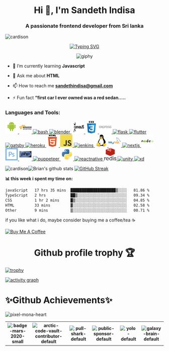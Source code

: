 <h1 align="center">Hi 👋, I'm Sandeth Indisa   </h1>

<h3 align="center">A passionate frontend developer from Sri lanka</h3>

<p align="left"> <img src="https://komarev.com/ghpvc/?username=cardison&label=Profile%20views&color=0e75b6&style=flat" alt="cardison" /> </p>
<div align="center">

[![Typing SVG](https://readme-typing-svg.herokuapp.com?color=5719FF&lines=HI+im+cardison;A+professional+web+desingner)](https://git.io/typing-svg)

![giphy](https://user-images.githubusercontent.com/74986126/177103049-14428321-34f9-4b08-a0c0-f61222551e0d.gif)


</div>

- 🌱 I’m currently learning **Javascript**

- 💬 Ask me about **HTML**

- 📫 How to reach me **sandethindisa@gmail.com**

- ⚡ Fun fact **“first car I ever owned was a red sedan.....**


<h3 align="left">Languages and Tools:</h3>
<p align="left"> <a href="https://developer.android.com" target="_blank"> <img src="https://raw.githubusercontent.com/devicons/devicon/master/icons/android/android-original-wordmark.svg" alt="android" width="40" height="40"/> </a> <a href="https://aws.amazon.com" target="_blank"> <img src="https://raw.githubusercontent.com/devicons/devicon/master/icons/amazonwebservices/amazonwebservices-original-wordmark.svg" alt="aws" width="40" height="40"/> </a> <a href="https://www.gnu.org/software/bash/" target="_blank"> <img src="https://www.vectorlogo.zone/logos/gnu_bash/gnu_bash-icon.svg" alt="bash" width="40" height="40"/> </a> <a href="https://www.blender.org/" target="_blank"> <img src="https://download.blender.org/branding/community/blender_community_badge_white.svg" alt="blender" width="40" height="40"/> </a> <a href="https://canvasjs.com" target="_blank"> <img src="https://raw.githubusercontent.com/Hardik0307/Hardik0307/master/assets/canvasjs-charts.svg" alt="canvasjs" width="40" height="40"/> </a> <a href="https://www.w3schools.com/css/" target="_blank"> <img src="https://raw.githubusercontent.com/devicons/devicon/master/icons/css3/css3-original-wordmark.svg" alt="css3" width="40" height="40"/> </a> <a href="https://expressjs.com" target="_blank"> <img src="https://raw.githubusercontent.com/devicons/devicon/master/icons/express/express-original-wordmark.svg" alt="express" width="40" height="40"/> </a> <a href="https://flask.palletsprojects.com/" target="_blank"> <img src="https://www.vectorlogo.zone/logos/pocoo_flask/pocoo_flask-icon.svg" alt="flask" width="40" height="40"/> </a> <a href="https://flutter.dev" target="_blank"> <img src="https://www.vectorlogo.zone/logos/flutterio/flutterio-icon.svg" alt="flutter" width="40" height="40"/> </a> <a href="https://www.gatsbyjs.com/" target="_blank"> <img src="https://www.vectorlogo.zone/logos/gatsbyjs/gatsbyjs-icon.svg" alt="gatsby" width="40" height="40"/> </a> <a href="https://heroku.com" target="_blank"> <img src="https://www.vectorlogo.zone/logos/heroku/heroku-icon.svg" alt="heroku" width="40" height="40"/> </a> <a href="https://www.w3.org/html/" target="_blank"> <img src="https://raw.githubusercontent.com/devicons/devicon/master/icons/html5/html5-original-wordmark.svg" alt="html5" width="40" height="40"/> </a> <a href="https://developer.mozilla.org/en-US/docs/Web/JavaScript" target="_blank"> <img src="https://raw.githubusercontent.com/devicons/devicon/master/icons/javascript/javascript-original.svg" alt="javascript" width="40" height="40"/> </a> <a href="https://www.jenkins.io" target="_blank"> <img src="https://www.vectorlogo.zone/logos/jenkins/jenkins-icon.svg" alt="jenkins" width="40" height="40"/> </a> <a href="https://www.linux.org/" target="_blank"> <img src="https://raw.githubusercontent.com/devicons/devicon/master/icons/linux/linux-original.svg" alt="linux" width="40" height="40"/> </a> <a href="https://www.mysql.com/" target="_blank"> <img src="https://raw.githubusercontent.com/devicons/devicon/master/icons/mysql/mysql-original-wordmark.svg" alt="mysql" width="40" height="40"/> </a> <a href="https://nextjs.org/" target="_blank"> <img src="https://cdn.worldvectorlogo.com/logos/nextjs-3.svg" alt="nextjs" width="40" height="40"/> </a> <a href="https://nodejs.org" target="_blank"> <img src="https://raw.githubusercontent.com/devicons/devicon/master/icons/nodejs/nodejs-original-wordmark.svg" alt="nodejs" width="40" height="40"/> </a> <a href="https://www.photoshop.com/en" target="_blank"> <img src="https://raw.githubusercontent.com/devicons/devicon/master/icons/photoshop/photoshop-line.svg" alt="photoshop" width="40" height="40"/> </a> <a href="https://www.php.net" target="_blank"> <img src="https://raw.githubusercontent.com/devicons/devicon/master/icons/php/php-original.svg" alt="php" width="40" height="40"/> </a> <a href="https://github.com/puppeteer/puppeteer" target="_blank"> <img src="https://www.vectorlogo.zone/logos/pptrdev/pptrdev-official.svg" alt="puppeteer" width="40" height="40"/> </a> <a href="https://www.python.org" target="_blank"> <img src="https://raw.githubusercontent.com/devicons/devicon/master/icons/python/python-original.svg" alt="python" width="40" height="40"/> </a> <a href="https://reactnative.dev/" target="_blank"> <img src="https://reactnative.dev/img/header_logo.svg" alt="reactnative" width="40" height="40"/> </a> <a href="https://redis.io" target="_blank"> <img src="https://raw.githubusercontent.com/devicons/devicon/master/icons/redis/redis-original-wordmark.svg" alt="redis" width="40" height="40"/> </a> <a href="https://unity.com/" target="_blank"> <img src="https://www.vectorlogo.zone/logos/unity3d/unity3d-icon.svg" alt="unity" width="40" height="40"/> </a> <a href="https://www.adobe.com/products/xd.html" target="_blank"> <img src="https://cdn.worldvectorlogo.com/logos/adobe-xd.svg" alt="xd" width="40" height="40"/> </a> </p>



<p><img align="left" src="https://github-readme-stats.vercel.app/api/top-langs?username=cardison&show_icons=true&locale=en&layout=compact" alt="cardison" /></p>

![Brian's github stats](https://github-readme-stats.vercel.app/api?username=cardison&show_icons=true&theme=blue-green) [![GitHub Streak](https://github-readme-streak-stats.herokuapp.com/?user=cardison&theme=tokyonight)](https://github.com/DenverCoder1/github-readme-streak-stats)

 **📊 this week i spent my time on:**
<!--START_SECTION:waka-->

```text
javaScript   17 hrs 35 mins  ████████████████████▒░░░░   81.86 %
TypeScript   2 hrs           ██▒░░░░░░░░░░░░░░░░░░░░░░   09.34 %
CSS          1 hr 2 mins     █▒░░░░░░░░░░░░░░░░░░░░░░░   04.85 %
HTML         33 mins         ▓░░░░░░░░░░░░░░░░░░░░░░░░   02.58 %
Other        9 mins          ▒░░░░░░░░░░░░░░░░░░░░░░░░   00.71 %
```

<!--END_SECTION:waka-->
if you like what i do, maybe consider buying me a coffee/tea ☕ 



<a href="https://www.youtube.com/watch?v=dQw4w9WgXcQ" target="_blank"><img src="https://cdn.buymeacoffee.com/buttons/v2/default-red.png" alt="Buy Me A Coffee" width="150" ></a>



<center><h1> <a herf="https://github-profile-trophy.vercel.app/?username=ryo-ma&no-frame=true">Github profile trophy 🏆  </a></h1> </center>


[![trophy](https://github-profile-trophy.vercel.app/?username=ryo-ma&theme=onedark)](https://github.com/ryo-ma/github-profile-trophy)


[![activity graph](https://activity-graph.herokuapp.com/graph?username=cardison&theme=react-dark)](https://github.com/cardison)


<h1> ✨Github Achievements✨      </h1>

![pixel-mona-heart](https://user-images.githubusercontent.com/74986126/175756296-8640831e-4247-453c-9602-31fdd427b1ec.gif)

<table>
<tr>
<th> <img width="100" alt="badge-mars-2020-small" src="https://user-images.githubusercontent.com/74986126/175457272-1f32df2d-f56b-49d0-97ed-59c9c0f27267.png"> </th>

<th> <img width="100" alt="arctic-code-vault-contributor-default" src="https://user-images.githubusercontent.com/74986126/175457563-412275d1-b699-4b13-bfba-dbf4fcdcdf85.png"> </th>

<th><img width="100" alt="pull-shark-default" src="https://user-images.githubusercontent.com/74986126/175458357-e7695785-f114-4373-9282-534681ffb5ec.png"> </th>
 <th><img width="100" alt="public-sponsor-default" src="https://user-images.githubusercontent.com/74986126/175458561-58ba436a-c443-464e-ae22-53a739ce75b9.png"> </th>
<th>

<img width="100" alt="yolo-default" src="https://user-images.githubusercontent.com/74986126/175458774-9ab5563a-2d92-4273-994d-f4028b9514c7.png">
</th>
<th>
<img width="100" alt="galaxy-brain-default" src="https://user-images.githubusercontent.com/74986126/175458880-f1f28429-5001-4c0e-bf2a-7dfb7eaba633.png">
</th>


</tr>
</table>


